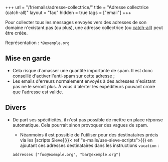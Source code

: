 +++
url = "/fr/emails/adresse-collectrice/"
title = "Adresse collectrice (catch-all)"
layout = "faq"
hidden = true
tags = ["email"]
+++

Pour collecter tous les messages envoyés vers des adresses de son domaine n'existant pas (ou plus), une adresse collectrice (ou [catch-all](https://fr.wikipedia.org/wiki/Catch-all)) peut être créée.

Représentation : `*@exemple.org`

## Mise en garde

- Cela risque d'amasser une quantité importante de spam. Il est donc conseillé d'activer l'anti-spam sur cette adresse ;
- Les emails d'erreurs normalement envoyés à des adresses n'existant pas ne le seront plus. À vous d'alerter les expéditeurs pouvant croire que l'adresse est valide.

## Divers

- De part ses spécificités, il n'est pas possible de mettre en place réponse automatique. Cela pourrait sinon provoquer des vagues de spam.
	- Néanmoins il est possible de l'utiliser pour des destinataires précis via les [scripts Sieve]({{< ref "e-mails/use-sieve-scripts">}}) en ajoutant ces adresses destinataires dans les instructions `vacation` :

	```
	addresses ["foo@exemple.org", "bar@exemple.org"]
